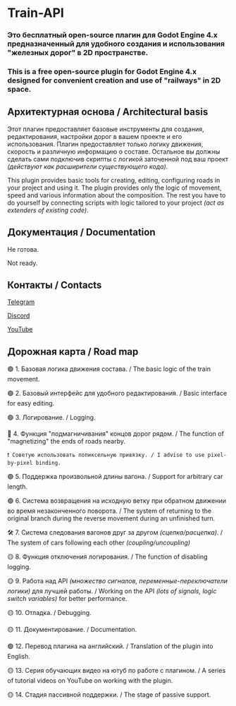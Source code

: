 # Train-API

### Это бесплатный open-source плагин для Godot Engine 4.x предназначенный для удобного создания и использования "железных дорог" в 2D пространстве.
### This is a free open-source plugin for Godot Engine 4.x designed for convenient creation and use of "railways" in 2D space.


## Архитектурная основа / Architectural basis
Этот плагин предоставляет базовые инструменты для создания, редактирования, настройки дорог в вашем проекте и его использования. Плагин предоставляет только логику движения, скорость и различную информацию о составе. Остальное вы должны сделать сами подключив скрипты с логикой заточенной под ваш проект *(действуют как расширители существующего кода)*.

This plugin provides basic tools for creating, editing, configuring roads in your project and using it. The plugin provides only the logic of movement, speed and various information about the composition. The rest you have to do yourself by connecting scripts with logic tailored to your project *(act as extenders of existing code)*.


## Документация / Documentation
Не готова.

Not ready.


## Контакты / Contacts
[Telegram](https://t.me/sphere_games)

[Discord](https://discord.gg/UnJnGHNbBp)

[YouTube](https://www.youtube.com/@miskler)


## Дорожная карта / Road map
🟢 1. Базовая логика движения состава. / The basic logic of the train movement.

🟢 2. Базовый интерфейс для удобного редактирования. / Basic interface for easy editing.

🟢 3. Логирование. / Logging.

🔴 4. Функция "подмагничивания" концов дорог рядом. / The function of "magnetizing" the ends of roads nearby.

	❗ Советую использовать попиксельную привязку. / I advise to use pixel-by-pixel binding.

🟢 5. Поддержка произвольной длины вагона. / Support for arbitrary car length.

🟢 6. Система возвращения на исходную ветку при обратном движении во время незаконченного поворота. / The system of returning to the original branch during the reverse movement during an unfinished turn.

🛠️ 7. Система следования вагонов друг за другом *(сцепка/расцепка)*. / The system of cars following each other *(coupling/uncoupling)*

🟡 8. Функция отключения логирования. / The function of disabling logging.

🟡 9. Работа над API *(множество сигналов, переменные-переключатели логики)* для лучшей работы. / Working on the API *(lots of signals, logic switch variables)* for better performance.

🟡 10. Отладка. / Debugging.

🟡 11. Документирование. / Documentation.

🟢 12. Перевод плагина на английский. / Translation of the plugin into English.

🟡 13. Серия обучающих видео на ютуб по работе с плагином. / A series of tutorial videos on YouTube on working with the plugin.

🟡 14. Стадия пассивной поддержки. / The stage of passive support.
